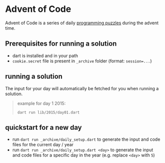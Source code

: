 # Advent of Code

Advent of Code is a series of daily [programming puzzles](https://adventofcode.com/) during the advent time.

## Prerequisites for running a solution

- dart is installed and in your path
- `cookie.secret` file is present in `_archive` folder (format: `session=...`)

## running a solution

The input for your day will automatically be fetched for you when running a solution.

> example for day 1 2015:
>
> `dart run lib/2015/day01.dart`

## quickstart for a new day

- run `dart run _archive/daily_setup.dart` to generate the input and code files for the current day / year
- run `dart run _archive/daily_setup.dart <day>` to generate the input and code files for a specific day in the year (e.g. replace `<day>` with `5`)
